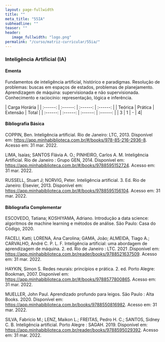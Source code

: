 ```yaml
---
layout: page-fullwidth
title: ""
meta_title: "55IA"
subheadline: ""
teaser: ""
header:
   image_fullwidth: "logo.png"
permalink: "/curso/matriz-curricular/55ia/"
---
```


### **Inteligência Artificial (IA)**

#### **Ementa**

Fundamentos de inteligência artificial, histórico e paradigmas. Resolução de problemas: buscas em espaços de estados, problemas de planejamento. Aprendizagem de máquina: supervisionada e não supervisionada. Conhecimento e raciocínio: representação, lógica e inferência.

| Carga Horária | 
| :------: | :------: | :------: | :------: |
| Teórica | Prática | Extensão | Total |
| :------: | :------: | :------: | :------: |
| 3 | 1 | - | 4|

#### **Bibliografia Básica**

COPPIN, Ben. Inteligência artificial. Rio de Janeiro: LTC, 2013. Disponível em: https://app.minhabiblioteca.com.br/#/books/978-85-216-2936-8. Acesso em: 31 mar. 2022. 

LIMA, Isaías; SANTOS Flávia A. O.; PINHEIRO, Carlos A. M. Inteligência Artificial. Rio de Janeiro : Grupo GEN, 2014. Disponível em: https://app.minhabiblioteca.com.br/#/books/9788595152724. Acesso em: 31 mar. 2022. 

RUSSELL, Stuart J; NORVIG, Peter. Inteligência artificial. 3. Ed. Rio de Janeiro: Elsevier, 2013. Disponível em: https://app.minhabiblioteca.com.br/#/books/9788595156104. Acesso em: 31 mar. 2022. 

#### **Bibliografia Complementar**

ESCOVEDO, Tatiana; KOSHIYAMA, Adriano. Introdução a data science: algoritmos de machine learning e métodos de análise. São Paulo: Casa do Código, 2020. 

FACELI, Katti; LORENA, Ana Carolina; GAMA, João; ALMEIDA, Tiago A.; CARVALHO, André C. P. L. F. Inteligência artificial: uma abordagem de aprendizagem de máquina. 2. ed. Rio de Janeiro : LTC. 2021 .Disponível em: https://app.minhabiblioteca.com.br/reader/books/9788521637509. Acesso em: 31 mar. 2022. 

HAYKIN, Simon S. Redes neurais: princípios e prática. 2. ed. Porto Alegre: Bookman, 2007.  Disponível em: https://app.minhabiblioteca.com.br/#/books/9788577800865. Acesso em: 31 mar. 2022. 

MUELLER, John Paul. Aprendizado profundo para leigos. São Paulo : Alta Books. 2020. Disponível em: https://app.minhabiblioteca.com.br/books/9788550816982. Acesso em: 31 mar. 2022. 

SILVA, Fabrício M.; LENZ, Maikon L.; FREITAS, Pedro H. C.; SANTOS, Sidney C. B. Inteligência artificial. Porto Alegre : SAGAH. 2019. Disponível em: https://app.minhabiblioteca.com.br/reader/books/9788595029392. Acesso em: 31 mar. 2022. 
